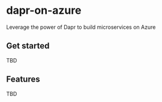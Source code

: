 # dapr-on-azure

Leverage the power of Dapr to build microservices on Azure

## Get started

TBD

## Features

TBD
